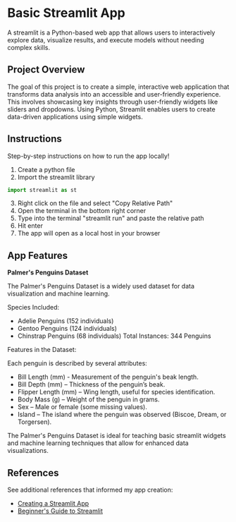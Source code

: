 
Basic Streamlit App
=====================================
A streamlit is a Python-based web app that allows users to interactively explore data, visualize results, and execute models without needing complex skills.

Project Overview
----------------
The goal of this project is to create a simple, interactive web application that transforms data analysis into an accessible and user-friendly experience. This involves showcasing key insights through user-friendly widgets like sliders and dropdowns. Using Python, Streamlit enables users to create data-driven applications using simple widgets.

Instructions
------------
Step-by-step instructions on how to run the app locally!
1. Create a python file
2. Import the streamlit library
```python
import streamlit as st
```
3. Right click on the file and select "Copy Relative Path"
4. Open the terminal in the bottom right corner
5. Type into the terminal "streamlit run" and paste the relative path
6. Hit enter
7. The app will open as a local host in your browser

App Features
------------
**Palmer's Penguins Dataset**

The Palmer's Penguins Dataset is a widely used dataset for data visualization and machine learning.

Species Included:
- Adelie Penguins (152 individuals)
- Gentoo Penguins (124 individuals)
- Chinstrap Penguins (68 individuals)
Total Instances: 344 Penguins

Features in the Dataset:

Each penguin is described by several attributes:
- Bill Length (mm) - Measurement of the penguin's beak length.
- Bill Depth (mm) – Thickness of the penguin’s beak.
- Flipper Length (mm) – Wing length, useful for species identification.
- Body Mass (g) – Weight of the penguin in grams.
- Sex – Male or female (some missing values).
- Island – The island where the penguin was observed (Biscoe, Dream, or Torgersen).

The Palmer's Penguins Dataset is ideal for teaching basic streamlit widgets and machine learning techniques that allow for enhanced data visualizations.

References
----------
See additional references that informed my app creation:

- [Creating a Streamlit App](https://docs.streamlit.io/get-started/tutorials/create-an-app)
- [Beginner's Guide to Streamlit](https://www.geeksforgeeks.org/a-beginners-guide-to-streamlit/)
